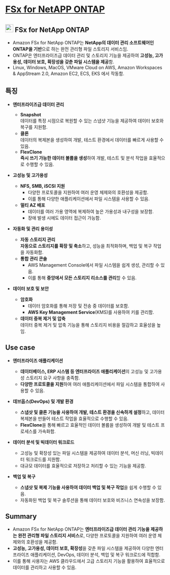 # [FSx for NetAPP ONTAP](https://aws.amazon.com/ko/fsx/netapp-ontap/)

## <img src = "https://github.com/LeeWooJung/AWS-SAA-C03/assets/31682438/7de83b5d-a412-499c-a1a9-b5dc77e76e02" width = "25" height = "25"> FSx for NetApp ONTAP

* Amazon FSx for NetApp ONTAP는 **NetApp의 데이터 관리 소프트웨어인 ONTAP을 기반**으로 하는 완전 관리형 파일 스토리지 서비스임.  
* ONTAP은 엔터프라이즈급 데이터 관리 및 스토리지 기능을 제공하여 **고성능, 고가용성, 데이터 보호, 확장성을 갖춘 파일 시스템을 제공**함.
* Linux, Windows, MacOS, VMware Cloud on AWS, Amazon Workspaces & AppStream 2.0, Amazon EC2, ECS, EKS 에서 작동함.

## 특징

* **엔터프라이즈급 데이터 관리**  
    * **Snapshot**  
    데이터를 특정 시점으로 복원할 수 있는 스냅샷 기능을 제공하여 데이터 보호와 복구를 지원함.
    * **클론**  
    데이터의 복제본을 생성하여 개발, 테스트 환경에서 데이터를 빠르게 사용할 수 있음.
    * **FlexClone**  
    **즉시 쓰기 가능한 데이터 볼륨을 생성**하여 개발, 테스트 및 분석 작업을 효율적으로 수행할 수 있음.

* **고성능 및 고가용성**  
    * **NFS, SMB, iSCSI 지원**  
        * 다양한 프로토콜을 지원하여 여러 운영 체제와의 호환성을 제공함.  
        * 이를 통해 다양한 애플리케이션에서 파일 시스템을 사용할 수 있음.
    * **멀티 AZ 배포**  
        * 데이터를 여러 가용 영역에 복제하여 높은 가용성과 내구성을 보장함.  
        * 장애 발생 시에도 데이터 접근이 가능함.

* **자동화 및 관리 용이성**  
    * **자동 스토리지 관리**  
    **자동으로 스토리지를 확장 및 축소**하고, 성능을 최적화하며, 백업 및 복구 작업을 자동화함.
    * **통합 관리 콘솔**  
        * AWS Management Console에서 파일 시스템을 쉽게 생성, 관리할 수 있음.  
        * 이를 통해 **중앙에서 모든 스토리지 리소스를 관리**할 수 있음.

* **데이터 보호 및 보안**  
    * **암호화**  
        * 데이터 암호화를 통해 저장 및 전송 중 데이터를 보호함.  
        * **AWS Key Management Service**(KMS)를 사용하여 키를 관리함.
    * **데이터 중복 제거 및 압축**  
    데이터 중복 제거 및 압축 기능을 통해 스토리지 비용을 절감하고 효율성을 높임.

## Use case

* **엔터프라이즈 애플리케이션**  
    * **데이터베이스, ERP 시스템 등 엔터프라이즈 애플리케이션**의 고성능 및 고가용성 스토리지 요구 사항을 충족함.
    * **다양한 프로토콜을 지원**하여 여러 애플리케이션에서 파일 시스템을 통합하여 사용할 수 있음.

* **데브옵스(DevOps) 및 개발 환경**  
    * **스냅샷 및 클론 기능을 사용하여 개발, 테스트 환경을 신속하게 설정**하고, 데이터 복제본을 만들어 테스트 작업을 효율적으로 수행할 수 있음.
    * **FlexClone**을 통해 빠르고 효율적인 데이터 볼륨을 생성하여 개발 및 테스트 프로세스를 가속화함.

* **데이터 분석 및 빅데이터 워크로드**  
    * 고성능 및 확장성 있는 파일 시스템을 제공하여 데이터 분석, 머신 러닝, 빅데이터 워크로드를 지원함.
    * 대규모 데이터를 효율적으로 저장하고 처리할 수 있는 기능을 제공함.

* **백업 및 복구**  
    * **스냅샷 및 복제 기능을 사용하여 데이터 백업 및 복구 작업**을 쉽게 수행할 수 있음.
    * 자동화된 백업 및 복구 솔루션을 통해 데이터 보호와 비즈니스 연속성을 보장함.

## Summary

* Amazon FSx for NetApp ONTAP는 **엔터프라이즈급 데이터 관리 기능을 제공하는 완전 관리형 파일 스토리지 서비스**로, 다양한 프로토콜을 지원하여 여러 운영 체제와의 호환성을 제공함.  
* **고성능, 고가용성, 데이터 보호, 확장성**을 갖춘 파일 시스템을 제공하여 다양한 엔터프라이즈 애플리케이션, DevOps, 데이터 분석, 백업 및 복구 워크로드에 적합함.  
* 이를 통해 사용자는 AWS 클라우드에서 고급 스토리지 기능을 활용하여 효율적으로 데이터를 관리하고 사용할 수 있음.